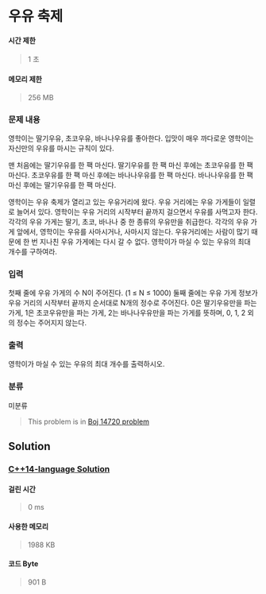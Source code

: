 # 우유 축제
#### 시간 제한
> 1 초
#### 메모리 제한
> 256 MB
### 문제 내용

영학이는 딸기우유, 초코우유, 바나나우유를 좋아한다.
입맛이 매우 까다로운 영학이는 자신만의 우유를 마시는 규칙이 있다.

맨 처음에는 딸기우유를 한 팩 마신다.
딸기우유를 한 팩 마신 후에는 초코우유를 한 팩 마신다.
초코우유를 한 팩 마신 후에는 바나나우유를 한 팩 마신다.
바나나우유를 한 팩 마신 후에는 딸기우유를 한 팩 마신다. 

영학이는 우유 축제가 열리고 있는 우유거리에 왔다. 우유 거리에는 우유 가게들이 일렬로 늘어서 있다.
영학이는 우유 거리의 시작부터 끝까지 걸으면서 우유를 사먹고자 한다.
각각의 우유 가게는 딸기, 초코, 바나나 중 한 종류의 우유만을 취급한다.
각각의 우유 가게 앞에서, 영학이는 우유를 사마시거나, 사마시지 않는다.
우유거리에는 사람이 많기 때문에 한 번 지나친 우유 가게에는 다시 갈 수 없다.
영학이가 마실 수 있는 우유의 최대 개수를 구하여라.

### 입력

첫째 줄에 우유 가게의 수 N이 주어진다. (1 ≤ N ≤ 1000)
둘째 줄에는 우유 가게 정보가 우유 거리의 시작부터 끝까지 순서대로 N개의 정수로 주어진다.
0은 딸기우유만을 파는 가게, 1은 초코우유만을 파는 가게, 2는 바나나우유만을 파는 가게를 뜻하며, 0, 1, 2 외의 정수는 주어지지 않는다.

### 출력

영학이가 마실 수 있는 우유의 최대 개수를 출력하시오.

### 분류
미분류
> This problem is in [Boj 14720 problem](https://www.acmicpc.net/problem/14720)

## Solution
### [C++14-language Solution](./main.cpp)
#### 걸린 시간
> 0 ms
#### 사용한 메모리
> 1988 KB
#### 코드 Byte
> 901 B
